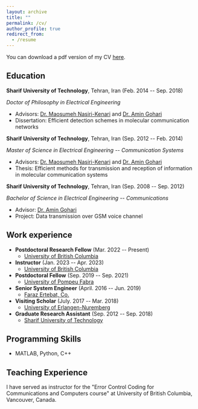 ```yaml
---
layout: archive
title: ""
permalink: /cv/
author_profile: true
redirect_from:
  - /resume
---
```


You can download a pdf version of my CV [here](CV_RezaMosayebi.pdf).

Education
-----------
**Sharif University of Technology**, Tehran, Iran (Feb. 2014 -- Sep. 2018)

*Doctor of Philosophy in Electrical Engineering*
* Advisors: [Dr. Maosumeh Nasiri-Kenari](https://www.dhillon.ece.vt.edu/) and [Dr. Amin Gohari](http://sharif.edu/~aminzadeh/)
* Dissertation: Efficient detection schemes in molecular communication networks

**Sharif University of Technology**, Tehran, Iran (Sep. 2012 -- Feb. 2014)

*Master of Science in Electrical Engineering -- Communication Systems*
* Advisors: [Dr. Maosumeh Nasiri-Kenari](https://www.dhillon.ece.vt.edu/) and [Dr. Amin Gohari](http://sharif.edu/~aminzadeh/)
* Thesis: Efficient methods for transmission and reception of information in molecular communication systems

**Sharif University of Technology**, Tehran, Iran (Sep. 2008 -- Sep. 2012)

*Bachelor of Science in Electrical Engineering -- Communications*
* Advisor: [Dr. Amin Gohari](http://sharif.edu/~aminzadeh/)
* Project: Data transmission over GSM voice channel

Work experience
-----------
* **Postdoctoral Research Fellow** (Mar. 2022 -- Present)
  * [University of British Columbia](https://https://www.ubc.ca/)
* **Instructor** (Jan. 2023 -- Apr. 2023)
  * [University of British Columbia](https://https://www.ubc.ca/)
* **Postdoctoral Fellow** (Sep. 2019 -- Sep. 2021)
  * [University of Pompeu Fabra](https://www.upf.edu/en/)
* **Senior System Engineer** (April. 2016 -- Jun. 2019)
  * [Faraz Ertebat, Co.](https://farazcomm.com/?language=en)
* **Visiting Scholar** (July. 2017 -- Mar. 2018)
  * [University of Erlangen-Nuremberg](https://www.fau.eu/n)
* **Graduate Research Assistant** (Sep. 2012 -- Sep. 2018)
  * [Sharif University of Technology](https://ut.ac.ir/en)
  
Programming Skills
-----------
* MATLAB, Python, C++
  
Teaching Experience
-----------
I have served as instructor for the "Error Control Coding for Communications and Computers course" at University of British Columbia, Vancouver, Canada.
